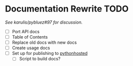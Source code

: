 # Documentation Rewrite TODO #

_See karulis/pybluez#97 for discussion._

- [ ] Port API docs
- [ ] Table of Contents
- [ ] Replace old docs with new docs
- [ ] Create usage docs
- [ ] Set up for publishing to [pythonhosted](http://pythonhosted.org/)
    - [ ] Script to build docs?
